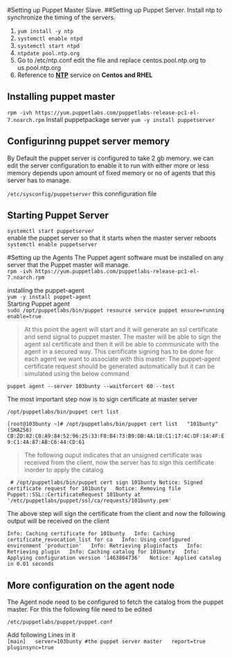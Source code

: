 #Setting up Puppet Master Slave.
##Setting up Puppet Server. 
Install ntp to synchronize the timing of the servers. 

1. `yum install -y ntp`
2. `systemctl enable ntpd`
3. `systemctl start ntpd`
2. `ntpdate pool.ntp.org`
3. Go to /etc/ntp.conf edit the file and replace centos.pool.ntp.org to us.pool.ntp.org
4. Reference to [**NTP**](https://www.certdepot.net/rhel7-set-ntp-service/) service on **Centos and RHEL**
 
## Installing puppet master
`rpm -ivh https://yum.puppetlabs.com/puppetlabs-release-pc1-el-7.noarch.rpm`
Install puppetpackage server
`yum -y install puppetserver`
## Configurinng puppet server memory
By Default the puppet server is configured to take 2 gb memory. we can edit the server configuration to enable it to run with either more or less memory depends upon amount of fixed memory or no of agents that this server has to manage. 

`/etc/sysconfig/puppetserver` this connfiguration file   

## Starting Puppet Server

`systemctl start puppetserver`  
enable the puppet server so that it starts when the master server reboots  
`systemctl enable puppetserver`  

#Setting up the Agents
The Puppet agent software must be installed on any server that the Puppet master will manage.  
`rpm -ivh https://yum.puppetlabs.com/puppetlabs-release-pc1-el-7.noarch.rpm`  

installing the puppet-agent  
`yum -y install puppet-agent`  
Starting Puppet agent  
`sudo /opt/puppetlabs/bin/puppet resource service puppet ensure=running enable=true`  
>At this point the agent will start and it will generate an ssl certificate and send signal to puppet master. The master will be able to sign the agent ssl certificate and then it will be able to communicate with the agent in a secured way. This certificate signing has to be done for each agent we want to associate with this master. 
The puppet-agent certificate request should be generated automatically but it can be simulated using the below command  

`puppet agent --server 103bunty --waitforcert 60 --test`  

The most important step now is to sign certificate at master server  

`/opt/puppetlabs/bin/puppet cert list`  

`[root@103bunty ~]# /opt/puppetlabs/bin/puppet cert list  
  "101bunty" (SHA256) CB:2D:82:C0:A9:84:52:96:25:33:F8:B4:73:B9:DB:4A:18:C1:17:4C:DF:14:4F:E9:C1:4A:87:AB:C6:44:CD:61`  
 
 >The following ouput indicates that an unsigned certificate was received from the client, now the server has to sign this certificate inorder to apply the catalog  
 
` # /opt/puppetlabs/bin/puppet cert sign 101bunty
Notice: Signed certificate request for 101bunty  
Notice: Removing file Puppet::SSL::CertificateRequest 101bunty at '/etc/puppetlabs/puppet/ssl/ca/requests/101bunty.pem'` 

The above step will sign the certificate from the client and now the following output will be received on the client  

`Info: Caching certificate for 101bunty  
Info: Caching certificate_revocation_list for ca  
Info: Using configured environment 'production'  
Info: Retrieving pluginfacts  
Info: Retrieving plugin  
Info: Caching catalog for 101bunty  
Info: Applying configuration version '1463804736'  
Notice: Applied catalog in 0.01 seconds`  

## More configuration on the agent node  
The Agent node need to be configured to fetch the catalog from the puppet master. For this the following file need to be edited  

`/etc/puppetlabs/puppet/puppet.conf`  

Add following Lines in it  
`[main]  
server=103bunty #the puppet server master  
report=true  
pluginsync=true  
`





